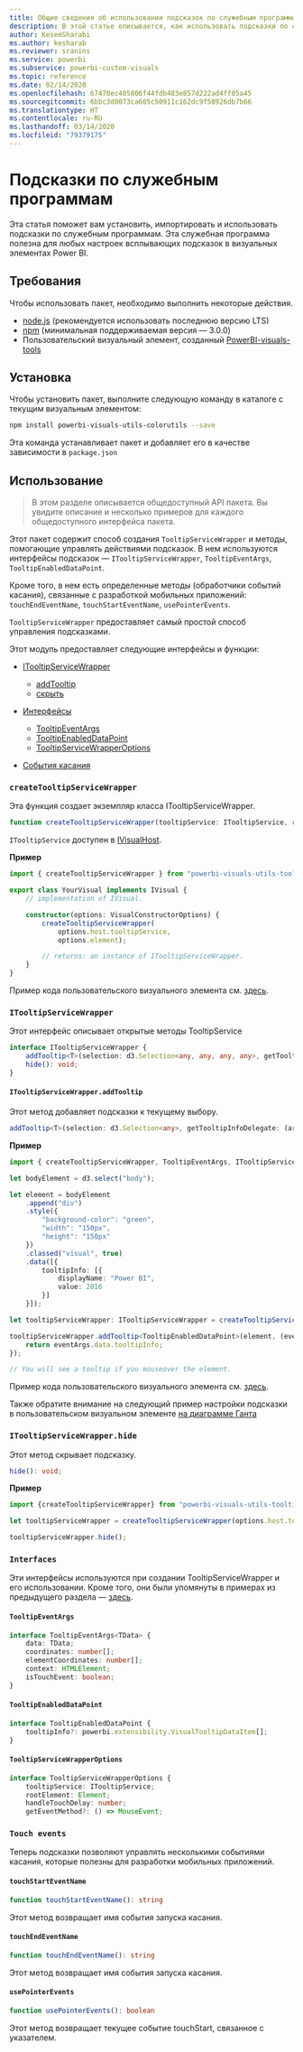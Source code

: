 ```yaml
---
title: Общие сведения об использовании подсказок по служебным программам в визуальном элементе Power BI
description: В этой статье описывается, как использовать подсказки по служебным программам для упрощения настройки всплывающих подсказок для визуальных элементов Power BI
author: KesemSharabi
ms.author: kesharab
ms.reviewer: sranins
ms.service: powerbi
ms.subservice: powerbi-custom-visuals
ms.topic: reference
ms.date: 02/14/2020
ms.openlocfilehash: 67470ec405806f44fdb483e857d222ad4ff05a45
ms.sourcegitcommit: 6bbc3d0073ca605c50911c162dc9f58926db7b66
ms.translationtype: HT
ms.contentlocale: ru-RU
ms.lasthandoff: 03/14/2020
ms.locfileid: "79379175"
---
```

# <a name="tooltip-utils"></a>Подсказки по служебным программам
Эта статья поможет вам установить, импортировать и использовать подсказки по служебным программам. Эта служебная программа полезна для любых настроек всплывающих подсказок в визуальных элементах Power BI.

## <a name="requirements"></a>Требования
Чтобы использовать пакет, необходимо выполнить некоторые действия.
* [node.js](https://nodejs.org) (рекомендуется использовать последнюю версию LTS)
* [npm](https://www.npmjs.com/) (минимальная поддерживаемая версия — 3.0.0)
* Пользовательский визуальный элемент, созданный [PowerBI-visuals-tools](https://www.npmjs.com/package/powerbi-visuals-tools)

## <a name="installation"></a>Установка

Чтобы установить пакет, выполните следующую команду в каталоге с текущим визуальным элементом:

```bash
npm install powerbi-visuals-utils-colorutils --save
```
Эта команда устанавливает пакет и добавляет его в качестве зависимости в ```package.json```

## <a name="usage"></a>Использование

> В этом разделе описывается общедоступный API пакета. Вы увидите описание и несколько примеров для каждого общедоступного интерфейса пакета.

Этот пакет содержит способ создания `TooltipServiceWrapper` и методы, помогающие управлять действиями подсказок. В нем используются интерфейсы подсказок — `ITooltipServiceWrapper`, `TooltipEventArgs`, `TooltipEnabledDataPoint`. 

Кроме того, в нем есть определенные методы (обработчики событий касания), связанные с разработкой мобильных приложений: `touchEndEventName`, `touchStartEventName`, `usePointerEvents`.

`TooltipServiceWrapper` предоставляет самый простой способ управления подсказками.

Этот модуль предоставляет следующие интерфейсы и функции:
* [ITooltipServiceWrapper](#itooltipservicewrapper)
  * [addTooltip](#itooltipservicewrapperaddtooltip)
  * [скрыть](#itooltipservicewrapperhide)

* [Интерфейсы](#interfaces)
  * [TooltipEventArgs](#tooltipeventargs)
  * [TooltipEnabledDataPoint](#tooltipenableddatapoint)
  * [TooltipServiceWrapperOptions](#tooltipservicewrapperoptions)
* [События касания](#touch-events)

### `createTooltipServiceWrapper`
Эта функция создает экземпляр класса ITooltipServiceWrapper.

```typescript
function createTooltipServiceWrapper(tooltipService: ITooltipService, rootElement: Element, handleTouchDelay?: number,  getEventMethod?: () => MouseEvent): ITooltipServiceWrapper;
```

```ITooltipService``` доступен в [IVisualHost](https://github.com/microsoft/PowerBI-visuals-tools/blob/master/templates/visuals/.api/v2.6.0/PowerBI-visuals.d.ts#L1335).

**Пример**

```typescript
import { createTooltipServiceWrapper } from "powerbi-visuals-utils-tooltiputils";

export class YourVisual implements IVisual {
    // implementation of IVisual.

    constructor(options: VisualConstructorOptions) {
        createTooltipServiceWrapper(
            options.host.tooltipService,
            options.element);

        // returns: an instance of ITooltipServiceWrapper.
    }
}
```

Пример кода пользовательского визуального элемента см. [здесь](https://github.com/microsoft/powerbi-visuals-gantt/blob/master/src/gantt.ts#L391).

### `ITooltipServiceWrapper`
Этот интерфейс описывает открытые методы TooltipService

```typescript
interface ITooltipServiceWrapper {
    addTooltip<T>(selection: d3.Selection<any, any, any, any>, getTooltipInfoDelegate: (args: TooltipEventArgs<T>) => powerbi.extensibility.VisualTooltipDataItem[], getDataPointIdentity?: (args: TooltipEventArgs<T>) => powerbi.visuals.ISelectionId, reloadTooltipDataOnMouseMove?: boolean): void;
    hide(): void;
}
```

#### `ITooltipServiceWrapper.addTooltip`

Этот метод добавляет подсказки к текущему выбору.

```typescript
addTooltip<T>(selection: d3.Selection<any>, getTooltipInfoDelegate: (args: TooltipEventArgs<T>) => VisualTooltipDataItem[], getDataPointIdentity?: (args: TooltipEventArgs<T>) => ISelectionId, reloadTooltipDataOnMouseMove?: boolean): void;
```

**Пример**

```typescript
import { createTooltipServiceWrapper, TooltipEventArgs, ITooltipServiceWrapper, TooltipEnabledDataPoint } from "powerbi-visuals-utils-tooltiputils";

let bodyElement = d3.select("body");

let element = bodyElement
    .append("div")
    .style({
        "background-color": "green",
        "width": "150px",
        "height": "150px"
    })
    .classed("visual", true)
    .data([{
        tooltipInfo: [{
            displayName: "Power BI",
            value: 2016
        }]
    }]);

let tooltipServiceWrapper: ITooltipServiceWrapper = createTooltipServiceWrapper(tooltipService, bodyElement.get(0)); // tooltipService is from the IVisualHost.

tooltipServiceWrapper.addTooltip<TooltipEnabledDataPoint>(element, (eventArgs: TooltipEventArgs<TooltipEnabledDataPoint>) => {
    return eventArgs.data.tooltipInfo;
});

// You will see a tooltip if you mouseover the element.
```

Пример кода пользовательского визуального элемента см. [здесь](https://github.com/microsoft/powerbi-visuals-gantt/blob/master/src/gantt.ts#L2931).

Также обратите внимание на следующий пример настройки подсказки в пользовательском визуальном элементе [на диаграмме Ганта](https://github.com/microsoft/powerbi-visuals-gantt/blob/master/src/gantt.ts#L573-L648)

### `ITooltipServiceWrapper.hide`

Этот метод скрывает подсказку.

```typescript
hide(): void;
```

**Пример**

```typescript
import {createTooltipServiceWrapper} from "powerbi-visuals-utils-tooltiputils";

let tooltipServiceWrapper = createTooltipServiceWrapper(options.host.tooltipService, options.element); // options are from the VisualConstructorOptions.

tooltipServiceWrapper.hide();
```
### `Interfaces`
Эти интерфейсы используются при создании TooltipServiceWrapper и его использовании. Кроме того, они были упомянуты в примерах из предыдущего раздела — [здесь](#itooltipservicewrapperaddtooltip).

#### `TooltipEventArgs`
```typescript
interface TooltipEventArgs<TData> {
    data: TData;
    coordinates: number[];
    elementCoordinates: number[];
    context: HTMLElement;
    isTouchEvent: boolean;
}
```

#### `TooltipEnabledDataPoint`
```typescript
interface TooltipEnabledDataPoint {
    tooltipInfo?: powerbi.extensibility.VisualTooltipDataItem[];
}
```

#### `TooltipServiceWrapperOptions`
```typescript
interface TooltipServiceWrapperOptions {
    tooltipService: ITooltipService;
    rootElement: Element;
    handleTouchDelay: number;
    getEventMethod?: () => MouseEvent;
```

### `Touch events`

Теперь подсказки позволяют управлять несколькими событиями касания, которые полезны для разработки мобильных приложений.

#### `touchStartEventName`
```typescript
function touchStartEventName(): string
```
Этот метод возвращает имя события запуска касания.

#### `touchEndEventName`
```typescript
function touchEndEventName(): string
```
Этот метод возвращает имя события запуска касания.

#### `usePointerEvents`
```typescript
function usePointerEvents(): boolean
```
Этот метод возвращает текущее событие touchStart, связанное с указателем.
